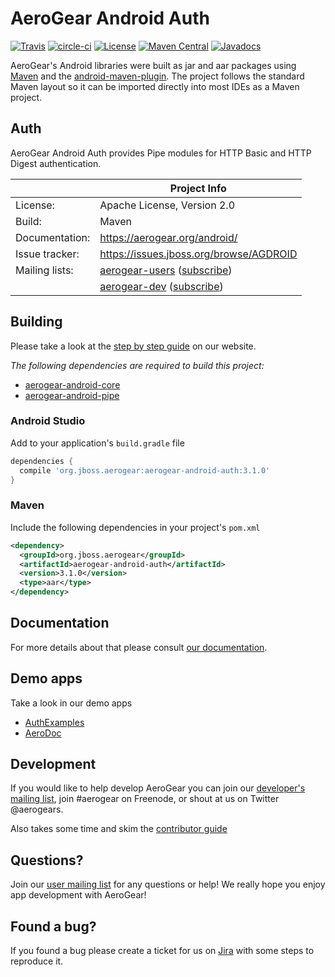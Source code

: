 # AeroGear Android Auth

[![Travis](https://img.shields.io/travis/aerogear/aerogear-android-auth.svg)](http://travis-ci.org/aerogear/aerogear-android-auth)
[![circle-ci](https://img.shields.io/circleci/project/github/aerogear/aerogear-android-auth/master.svg)](https://circleci.com/gh/aerogear/aerogear-android-auth)
[![License](https://img.shields.io/badge/-Apache%202.0-blue.svg)](https://opensource.org/s/Apache-2.0)
[![Maven Central](https://img.shields.io/maven-central/v/org.jboss.aerogear/aerogear-android-auth.svg)](http://search.maven.org/#search%7Cga%7C1%7Caerogear-android-auth)
[![Javadocs](http://www.javadoc.io/badge/org.jboss.aerogear/aerogear-android-auth.svg?color=blue)](http://www.javadoc.io/doc/org.jboss.aerogear/aerogear-android-auth)

AeroGear's Android libraries were built as jar and aar packages using [Maven](http://maven.apache.org/) and the [android-maven-plugin](https://github.com/jayway/maven-android-plugin). The project follows the standard Maven layout so it can be imported directly into most IDEs as a Maven project.

## Auth

AeroGear Android Auth provides Pipe modules for HTTP Basic and HTTP Digest authentication.

|                 | Project Info  |
| --------------- | ------------- |
| License:        | Apache License, Version 2.0  |
| Build:          | Maven  |
| Documentation:  | https://aerogear.org/android/  |
| Issue tracker:  | https://issues.jboss.org/browse/AGDROID  |
| Mailing lists:  | [aerogear-users](http://aerogear-users.1116366.n5.nabble.com/) ([subscribe](https://lists.jboss.org/mailman/listinfo/aerogear-users))  |
|                 | [aerogear-dev](http://aerogear-dev.1069024.n5.nabble.com/) ([subscribe](https://lists.jboss.org/mailman/listinfo/aerogear-dev))  |

## Building

Please take a look at the [step by step guide](http://aerogear.org/docs/guides/aerogear-android/how-to-build-aerogear-android/) on our website.

*The following dependencies are required to build this project:*

* [aerogear-android-core](http://github.com/aerogear/aerogear-android-core) 
* [aerogear-android-pipe](http://github.com/aerogear/aerogear-android-pipe) 

### Android Studio

Add to your application's `build.gradle` file

```groovy
dependencies {
  compile 'org.jboss.aerogear:aerogear-android-auth:3.1.0'
}
```

### Maven

Include the following dependencies in your project's `pom.xml`


```xml
<dependency>
  <groupId>org.jboss.aerogear</groupId>
  <artifactId>aerogear-android-auth</artifactId>
  <version>3.1.0</version>
  <type>aar</type>
</dependency>
```

## Documentation

For more details about that please consult [our documentation](http://aerogear.org/android/).

## Demo apps

Take a look in our demo apps

* [AuthExamples](https://github.com/aerogear/aerogear-android-cookbook/blob/master/AuthExamples)
* [AeroDoc](https://github.com/aerogear/aerogear-android-cookbook/blob/master/AeroDoc)

## Development

If you would like to help develop AeroGear you can join our [developer's mailing list](https://lists.jboss.org/mailman/listinfo/aerogear-dev), join #aerogear on Freenode, or shout at us on Twitter @aerogears.

Also takes some time and skim the [contributor guide](http://aerogear.org/docs/guides/Contributing/)

## Questions?

Join our [user mailing list](https://lists.jboss.org/mailman/listinfo/aerogear-users) for any questions or help! We really hope you enjoy app development with AeroGear!

## Found a bug?

If you found a bug please create a ticket for us on [Jira](https://issues.jboss.org/browse/AGDROID) with some steps to reproduce it.

